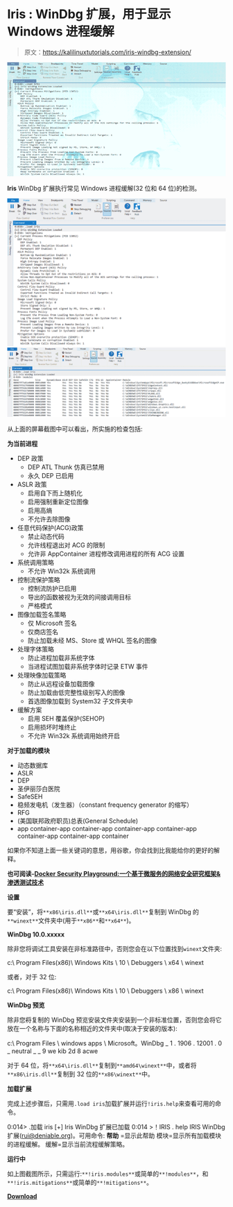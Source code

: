 # Iris : WinDbg 扩展，用于显示 Windows 进程缓解

> 原文：<https://kalilinuxtutorials.com/iris-windbg-extension/>

[![Iris : WinDbg Extension To Display Windows Process Mitigations](img//b20ac0e6a8ed2242b104e838a0165b7d.png "Iris : WinDbg Extension To Display Windows Process Mitigations")](https://1.bp.blogspot.com/-0CMTJFp7FWo/XVejok24qVI/AAAAAAAACB0/bDJzjwHwAbI8GFdEuXhfPemnS4Ic7HYJQCLcBGAs/s1600/Iris-1.png)

**Iris** WinDbg 扩展执行常见 Windows 进程缓解(32 位和 64 位)的检测。

![](img//e7cc1986c6ddaaad4dbfb5b113018ee1.png)![](img//a1e305a5e040a3365e3aff4376ca76dc.png)

从上面的屏幕截图中可以看出，所实施的检查包括:

**为当前进程**

*   DEP 政策
    *   DEP ATL Thunk 仿真已禁用
    *   永久 DEP 已启用
*   ASLR 政策
    *   启用自下而上随机化
    *   启用强制重新定位图像
    *   启用高熵
    *   不允许去除图像
*   任意代码保护(ACG)政策
    *   禁止动态代码
    *   允许线程退出对 ACG 的限制
    *   允许非 AppContainer 进程修改调用进程的所有 ACG 设置
*   系统调用策略
    *   不允许 Win32k 系统调用
*   控制流保护策略
    *   控制流防护已启用
    *   导出的函数被视为无效的间接调用目标
    *   严格模式
*   图像加载签名策略
    *   仅 Microsoft 签名
    *   仅商店签名
    *   防止加载未经 MS、Store 或 WHQL 签名的图像
*   处理字体策略
    *   防止进程加载非系统字体
    *   当进程试图加载非系统字体时记录 ETW 事件
*   处理映像加载策略
    *   防止从远程设备加载图像
    *   防止加载由低完整性级别写入的图像
    *   首选图像加载到 System32 子文件夹中
*   缓解方案
    *   启用 SEH 覆盖保护(SEHOP)
    *   启用损坏时堆终止
    *   不允许 Win32k 系统调用始终开启

**对于加载的模块**

*   动态数据库
*   ASLR
*   DEP
*   圣伊丽莎白医院
*   SafeSEH
*   稳频发电机（发生器）（constant frequency generator 的缩写）
*   RFG
*   (美国联邦政府职员)总表(General Schedule)
*   app container-app container-app container-app container-app container-app container-app container

如果你不知道上面一些关键词的意思，用谷歌，你会找到比我能给你的更好的解释。

**也可阅读-[Docker Security Playground:一个基于微服务的网络安全研究框架&渗透测试技术](https://kalilinuxtutorials.com/docker-security-playground/)**

**设置**

要“安装”，将`**x86\iris.dll**`或`**x64\iris.dll**`复制到 WinDbg 的`**winext**`文件夹中(用于`**x86**`和`**x64**`)。

**WinDbg 10.0.xxxxx**

除非您将调试工具安装在非标准路径中，否则您会在以下位置找到`winext`文件夹:

c:\ Program Files(x86)\ Windows Kits \ 10 \ Debuggers \ x64 \ winext

或者，对于 32 位:

c:\ Program Files(x86)\ Windows Kits \ 10 \ Debuggers \ x86 \ winext

**WinDbg 预览**

除非您~~将~~复制的 WinDbg 预览安装文件夹安装到一个非标准位置，否则您会将它放在一个名称与下面的名称相近的文件夹中(取决于安装的版本):

c:\ Program Files \ windows apps \ Microsoft。WinDbg _ 1 . 1906 . 12001 . 0 _ neutral _ _ 9 we kib 2d 8 acwe

对于 64 位，将`**x64\iris.dll**`复制到`**amd64\winext**`中，或者将`**x86\iris.dll**`复制到 32 位的`**x86\winext**`中。

**加载扩展**

完成上述步骤后，只需用`.load iris`加载扩展并运行`!iris.help`来查看可用的命令。

0:014> .加载 iris
[+] Iris WinDbg 扩展已加载
0:014 >！IRIS . help
IRIS WinDbg 扩展(rui@deniable.org)。可用命令:
**帮助** =显示此帮助
模块=显示所有加载模块的进程缓解。
缓解=显示当前流程缓解策略。

**运行中**

如上图截图所示，只需运行:`**!iris.modules**`或简单的`**!modules**`，和`**!iris.mitigations**`或简单的`**!mitigations**`。

[**Download**](https://github.com/fdiskyou/iris)